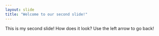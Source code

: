 ```yaml
---
layout: slide
title: "Welcome to our second slide!"
---
```

This is my second slide! How does it look? 
Use the left arrow to go back!
